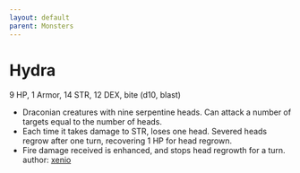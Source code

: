 ```yaml
---
layout: default
parent: Monsters
---
```

# Hydra
9 HP, 1 Armor, 14 STR, 12 DEX, bite (d10, blast)
- Draconian creatures with nine serpentine heads. Can attack a number of targets equal to the number of heads. 
- Each time it takes damage to STR, loses one head. Severed heads regrow after one turn, recovering 1 HP for head regrown. 
- Fire damage received is enhanced, and stops head regrowth for a turn.
author: [xenio](https://xenioinabottle.blogspot.com)
